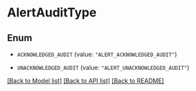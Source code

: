 # AlertAuditType

## Enum


* `ACKNOWLEDGED_AUDIT` (value: `"ALERT_ACKNOWLEDGED_AUDIT"`)

* `UNACKNOWLEDGED_AUDIT` (value: `"ALERT_UNACKNOWLEDGED_AUDIT"`)


[[Back to Model list]](../README.md#documentation-for-models) [[Back to API list]](../README.md#documentation-for-api-endpoints) [[Back to README]](../README.md)


